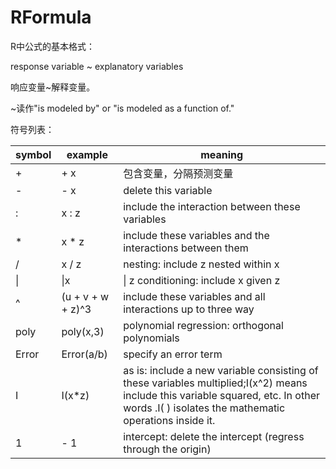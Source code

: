 # RFormula
R中公式的基本格式：

response variable ~ explanatory variables 

响应变量~解释变量。

~读作"is modeled by" or "is modeled as a function of." 

符号列表：


symbol |example|meaning
--|--|--
+|+ x| 包含变量，分隔预测变量
-|- x|delete this variable
:|x : z|include the interaction between these variables
*|x * z|include these variables and the interactions between them
/|x / z|nesting: include z nested within x
\| | \|x | \| z	conditioning: include x given z
^|(u + v + w + z)^3|include these variables and all interactions up to three way
poly|poly(x,3)|	polynomial regression: orthogonal polynomials
Error|Error(a/b)|specify an error term
I|I(x*z)|as is: include a new variable consisting of these variables multiplied;I(x^2) means include this variable squared, etc. In other words .I( ) isolates the mathematic operations inside it.
1|- 1|intercept: delete the intercept (regress through the origin)

